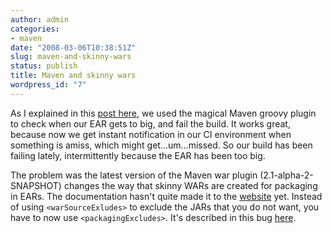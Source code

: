 ```yaml
---
author: admin
categories:
- maven
date: "2008-03-06T10:38:51Z"
slug: maven-and-skinny-wars
status: publish
title: Maven and skinny wars
wordpress_id: "7"
---
```


As I explained in this
[post here](http://www.ronniealleva.org/index.php/2008/01/23/using-the-groovy-maven-plugin-to-do-magic/),
we used the magical Maven groovy plugin to check when our EAR gets
to big, and fail the build. It works great, because now we get
instant notification in our CI environment when something is amiss,
which might get...um...missed. So our build has been failing
lately, intermittently because the EAR has been too big. 

The
problem was the latest version of the Maven war plugin
(2.1-alpha-2-SNAPSHOT) changes the way that skinny WARs are created
for packaging in EARs. The documentation hasn't quite made it to
the
[website](http://maven.apache.org/plugins/maven-war-plugin/examples/skinny-wars.html)
yet. Instead of using `<warSourceExludes>` to exclude the JARs that
you do not want, you have to now use `<packagingExcludes>`. It's
described in this bug
[here](http://jira.codehaus.org/browse/MWAR-135?page=com.atlassian.jira.plugin.system.issuetabpanels:comment-tabpanel).


